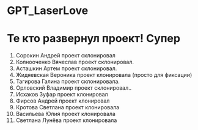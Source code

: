 # GPT_LaserLove

# Те кто развернул проект! Супер

1. Сорокин Андрей проект склонировал
2. Колнооченко Вячеслав проект склонировал.
3. Асташкин Артем проект склонировал.
4. Жидяевская Вероника проект клонировала (просто для фиксации)
5. Тагирова Галина проект склонировала.
6. Орловский Владимир проект склонировал..
7. Исхаков Зуфар проект клонировал
8. Фирсов Андрей проект клонировал
9. Кротова Светлана проект клонировала
10. Васильева Юлия проект клонировала
11. Светлана Лунёва проект клонировала